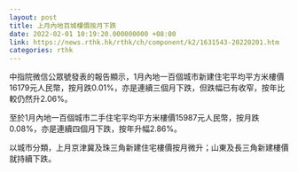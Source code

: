 ```yaml
---
layout: post
title: 上月內地百城樓價按月下跌
date: 2022-02-01 10:19:20.000000000 +08:00
link: https://news.rthk.hk/rthk/ch/component/k2/1631543-20220201.htm
categories: rthk
---
```


中指院微信公眾號發表的報告顯示，1月內地一百個城市新建住宅平均平方米樓價16179元人民幣，按月跌0.01%，亦是連續三個月下跌，但跌幅已有收窄，按年比較仍然升2.06%。

至於1月內地一百個城市二手住宅平均平方米樓價15987元人民幣，按月跌0.08%，亦是連續四個月下跌，按年升幅2.86%。

以城市分類，上月京津冀及珠三角新建住宅樓價按月微升；山東及長三角新建樓價就持續下跌。
